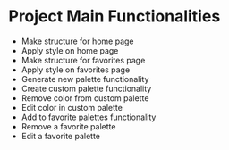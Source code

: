 # Project Main Functionalities

- Make structure for home page
- Apply style on home page
- Make structure for favorites page
- Apply style on favorites page
- Generate new palette functionality
- Create custom palette functionality
- Remove color from custom palette
- Edit color in custom palette
- Add to favorite palettes functionality
- Remove a favorite palette
- Edit a favorite palette
